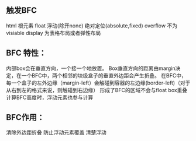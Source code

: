 <!--
 * @Description: 
 * @version: 
 * @Author: 朱宇
 * @Date: 2019-08-10 13:32:40
 * @LastEditTime: 2019-09-05 08:42:22
 -->

## 触发BFC
html 根元素
float 浮动(除开none)
绝对定位(absolute,fixed)
overflow 不为 visiable
display 为表格布局或者弹性布局
## BFC 特性：
内部box会在垂直方向，一个接一个地放置。
Box垂直方向的距离由margin决定，在一个BFC中，两个相邻的块级盒子的垂直外边距会产生折叠。
在BFC中，每一个盒子的左外边缘（margin-left）会触碰到容器的左边缘(border-left)（对于从右到左的格式来说，则触碰到右边缘）
形成了BFC的区域不会与float box重叠
计算BFC高度时，浮动元素也参与计算
## BFC作用：
清除外边距折叠
防止浮动元素覆盖
清楚浮动